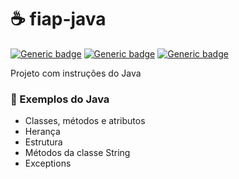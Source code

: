 # :coffee: fiap-java
[![Generic badge](https://img.shields.io/badge/Fase-1-ff69b4.svg)](https://shields.io/)
[![Generic badge](https://img.shields.io/badge/Capitulo-2.%20Hello%20World-blue.svg)](https://shields.io/)
[![Generic badge](https://img.shields.io/badge/Made%20with-JAVA-orange.svg)](https://shields.io/)

Projeto com instruções do Java

### :rocket: Exemplos do Java
* Classes, métodos e atributos
* Herança
* Estrutura
* Métodos da classe String
* Exceptions

